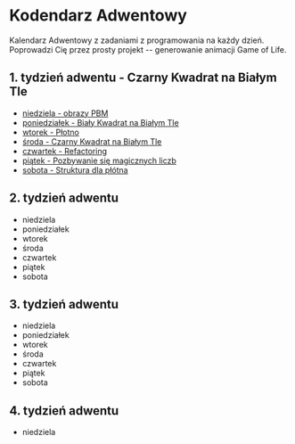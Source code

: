 # Kodendarz Adwentowy

Kalendarz Adwentowy z zadaniami z programowania na każdy dzień. Poprowadzi Cię
przez prosty projekt -- generowanie animacji Game of Life.

## 1. tydzień adwentu - Czarny Kwadrat na Białym Tle

* [niedziela - obrazy PBM](wpisy/1/niedziela.md)
* [poniedziałek - Biały Kwadrat na Białym Tle](wpisy/1/poniedzialek.md)
* [wtorek - Płotno](wpisy/1/wtorek.md)
* [środa - Czarny Kwadrat na Białym Tle](wpisy/1/sroda.md)
* [czwartek - Refactoring](wpisy/1/czwartek.md)
* [piątek - Pozbywanie się magicznych liczb](wpisy/1/piatek.md)
* [sobota - Struktura dla płótna](wpisy/1/sobota.md)

## 2. tydzień adwentu

* niedziela
* poniedziałek
* wtorek
* środa
* czwartek
* piątek
* sobota

## 3. tydzień adwentu

* niedziela
* poniedziałek
* wtorek
* środa
* czwartek
* piątek
* sobota

## 4. tydzień adwentu

* niedziela
